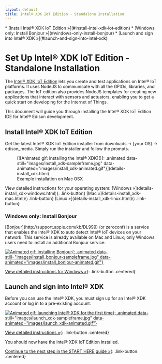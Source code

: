 ```yaml
---
layout: default
title: Intel® XDK IoT Edition - Standalone Installation
---
```


<div id="toc" markdown="1">
* [Install Intel® XDK IoT Edition »](#install-intel-xdk-iot-edition)
  * [Windows only: Install Bonjour »](#windows-only-install-bonjour)
* [Launch and sign into Intel® XDK »](#launch-and-sign-into-intel-xdk)
</div>

# Set Up Intel® XDK IoT Edition - Standalone Installation

The [Intel® XDK IoT Edition](https://software.intel.com/en-us/html5/xdk-iot) lets you create and test applications on Intel® IoT platforms. It uses NodeJS to communicate with all the GPIOs, libraries, and packages. The IoT edition also provides NodeJS templates for creating new applications that interact with sensors and actuators, enabling you to get a quick start on developing for the Internet of Things. 

This document will guide you through installing the Intel® XDK IoT Edition IDE for Intel® Edison development.

## Install Intel® XDK IoT Edition

<div class="tldr" markdown="1">
Get the latest Intel® XDK IoT Edition installer from <span class="icon folder">downloads</span> → <span class="icon folder">[your OS]</span> → <span class="icon folder">edison_media</span>. Simply run the installer and follow the prompts.
</div>

<figure markdown="1">
[![Animated gif: installing the Intel® XDK](){: .animated data-still="images/install_xdk-sampleframe.jpg" data-animated="images/install_xdk-animated.gif"}](details-install_xdk.html)
<figcaption>Example installation on Mac OSX</figcaption>
</figure>

<div class="link-button-container" markdown="1">
<span class="link-button-container-title">View detailed instructions for your operating system:</span>
[Windows »](details-install_xdk-windows.html){: .link-button}
[Mac »](details-install_xdk-mac.html){: .link-button}
[Linux »](details-install_xdk-linux.html){: .link-button}
</div>

### Windows only: Install Bonjour

<div class="tldr" markdown="1">
[Bonjour](http://support.apple.com/kb/DL999) (or zeroconf) is a service that enables the Intel® XDK to auto detect Intel® IoT devices on your network. This service is already available on Mac and Linux; only Windows users need to install an additional Bonjour service. 
</div>

[![Animated gif: installing Bonjour](){: .animated data-still="images/install_bonjour-sampleframe.jpg" data-animated="images/install_bonjour-animated.gif"}](details-install_bonjour.html)

[View detailed instructions for Windows »](details-install_bonjour.html){: .link-button .centered}


## Launch and sign into Intel® XDK

<div class="tldr" markdown="1">
Before you can use the Intel® XDK, you must sign up for an Intel® XDK account or log in to a pre-existing account. 
</div>

[![Animated gif: launching Intel® XDK for the first time](){: .animated data-still="images/launch_xdk-sampleframe.jpg" data-animated="images/launch_xdk-animated.gif"}](details-launch_xdk.html)

[View detailed instructions »](details-launch_xdk.html){: .link-button .centered}


<!-- <div id="next-steps" class="callout goto" markdown="1">
You should now have the Intel® XDK IoT Edition installed. Next, create and run a Hello Word project (blinking the onboard LED) on the Intel® Edison.

[Run a Sample Intel® XDK for IoT Project »](../sample_project/index.html){: .link-button .centered}
</div> -->
<div id="next-steps" class="callout done" markdown="1">
You should now have the Intel® XDK IoT Edition installed. 

[Continue to the next step in the START HERE guide »](../../../index.html#done-computer-setup){: .link-button .centered}
</div>
